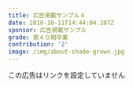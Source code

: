```yaml
---
title: 広告掲載サンプル４
date: 2018-10-11T14:44:04.207Z
sponsor: 広告掲載サンプル
grade: 第４０期卒業
contribution: '2'
image: /img/about-shade-grown.jpg
---
```

この広告はリンクを設定していません
